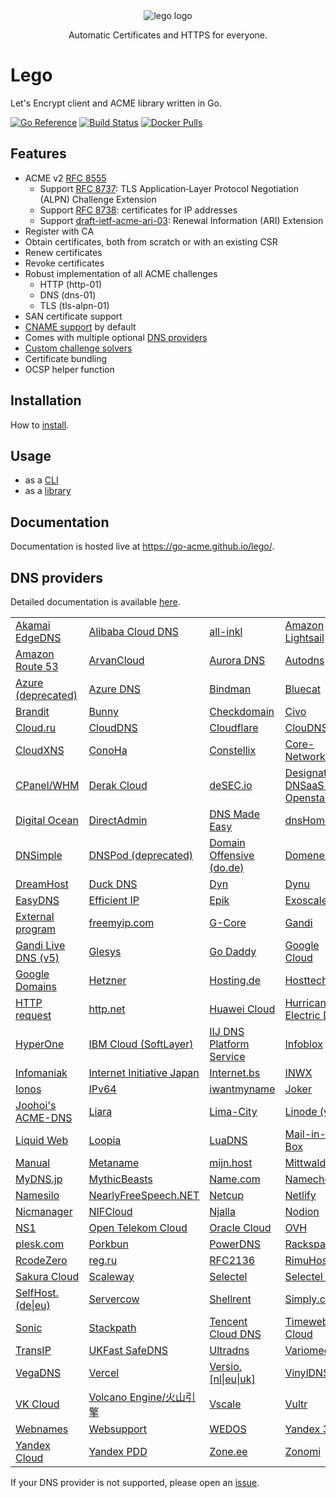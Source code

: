 <div align="center">
  <img alt="lego logo" src="./docs/static/images/lego-logo.min.svg">
  <p>Automatic Certificates and HTTPS for everyone.</p>
</div>

# Lego

Let's Encrypt client and ACME library written in Go.

[![Go Reference](https://pkg.go.dev/badge/github.com/go-acme/lego/v4.svg)](https://pkg.go.dev/github.com/go-acme/lego/v4)
[![Build Status](https://github.com//go-acme/lego/workflows/Main/badge.svg?branch=master)](https://github.com//go-acme/lego/actions)
[![Docker Pulls](https://img.shields.io/docker/pulls/goacme/lego.svg)](https://hub.docker.com/r/goacme/lego/)

## Features

- ACME v2 [RFC 8555](https://www.rfc-editor.org/rfc/rfc8555.html)
  - Support [RFC 8737](https://www.rfc-editor.org/rfc/rfc8737.html): TLS Application‑Layer Protocol Negotiation (ALPN) Challenge Extension
  - Support [RFC 8738](https://www.rfc-editor.org/rfc/rfc8738.html): certificates for IP addresses
  - Support [draft-ietf-acme-ari-03](https://datatracker.ietf.org/doc/draft-ietf-acme-ari/): Renewal Information (ARI) Extension
- Register with CA
- Obtain certificates, both from scratch or with an existing CSR
- Renew certificates
- Revoke certificates
- Robust implementation of all ACME challenges
  - HTTP (http-01)
  - DNS (dns-01)
  - TLS (tls-alpn-01)
- SAN certificate support
- [CNAME support](https://letsencrypt.org/2019/10/09/onboarding-your-customers-with-lets-encrypt-and-acme.html) by default
- Comes with multiple optional [DNS providers](https://go-acme.github.io/lego/dns)
- [Custom challenge solvers](https://go-acme.github.io/lego/usage/library/writing-a-challenge-solver/)
- Certificate bundling
- OCSP helper function

## Installation

How to [install](https://go-acme.github.io/lego/installation/).

## Usage

- as a [CLI](https://go-acme.github.io/lego/usage/cli)
- as a [library](https://go-acme.github.io/lego/usage/library)

## Documentation

Documentation is hosted live at https://go-acme.github.io/lego/.

## DNS providers

Detailed documentation is available [here](https://go-acme.github.io/lego/dns).

<!-- START DNS PROVIDERS LIST -->

<table>
  <tr>
   <td><a href="https://go-acme.github.io/lego/dns/edgedns/">Akamai EdgeDNS</a></td>
   <td><a href="https://go-acme.github.io/lego/dns/alidns/">Alibaba Cloud DNS</a></td>
   <td><a href="https://go-acme.github.io/lego/dns/allinkl/">all-inkl</a></td>
   <td><a href="https://go-acme.github.io/lego/dns/lightsail/">Amazon Lightsail</a></td>
  </tr>
  <tr>
   <td><a href="https://go-acme.github.io/lego/dns/route53/">Amazon Route 53</a></td>
   <td><a href="https://go-acme.github.io/lego/dns/arvancloud/">ArvanCloud</a></td>
   <td><a href="https://go-acme.github.io/lego/dns/auroradns/">Aurora DNS</a></td>
   <td><a href="https://go-acme.github.io/lego/dns/autodns/">Autodns</a></td>
  </tr>
  <tr>
   <td><a href="https://go-acme.github.io/lego/dns/azure/">Azure (deprecated)</a></td>
   <td><a href="https://go-acme.github.io/lego/dns/azuredns/">Azure DNS</a></td>
   <td><a href="https://go-acme.github.io/lego/dns/bindman/">Bindman</a></td>
   <td><a href="https://go-acme.github.io/lego/dns/bluecat/">Bluecat</a></td>
  </tr>
  <tr>
   <td><a href="https://go-acme.github.io/lego/dns/brandit/">Brandit</a></td>
   <td><a href="https://go-acme.github.io/lego/dns/bunny/">Bunny</a></td>
   <td><a href="https://go-acme.github.io/lego/dns/checkdomain/">Checkdomain</a></td>
   <td><a href="https://go-acme.github.io/lego/dns/civo/">Civo</a></td>
  </tr>
  <tr>
   <td><a href="https://go-acme.github.io/lego/dns/cloudru/">Cloud.ru</a></td>
   <td><a href="https://go-acme.github.io/lego/dns/clouddns/">CloudDNS</a></td>
   <td><a href="https://go-acme.github.io/lego/dns/cloudflare/">Cloudflare</a></td>
   <td><a href="https://go-acme.github.io/lego/dns/cloudns/">ClouDNS</a></td>
  </tr>
  <tr>
   <td><a href="https://go-acme.github.io/lego/dns/cloudxns/">CloudXNS</a></td>
   <td><a href="https://go-acme.github.io/lego/dns/conoha/">ConoHa</a></td>
   <td><a href="https://go-acme.github.io/lego/dns/constellix/">Constellix</a></td>
   <td><a href="https://go-acme.github.io/lego/dns/corenetworks/">Core-Networks</a></td>
  </tr>
  <tr>
   <td><a href="https://go-acme.github.io/lego/dns/cpanel/">CPanel/WHM</a></td>
   <td><a href="https://go-acme.github.io/lego/dns/derak/">Derak Cloud</a></td>
   <td><a href="https://go-acme.github.io/lego/dns/desec/">deSEC.io</a></td>
   <td><a href="https://go-acme.github.io/lego/dns/designate/">Designate DNSaaS for Openstack</a></td>
  </tr>
  <tr>
   <td><a href="https://go-acme.github.io/lego/dns/digitalocean/">Digital Ocean</a></td>
   <td><a href="https://go-acme.github.io/lego/dns/directadmin/">DirectAdmin</a></td>
   <td><a href="https://go-acme.github.io/lego/dns/dnsmadeeasy/">DNS Made Easy</a></td>
   <td><a href="https://go-acme.github.io/lego/dns/dnshomede/">dnsHome.de</a></td>
  </tr>
  <tr>
   <td><a href="https://go-acme.github.io/lego/dns/dnsimple/">DNSimple</a></td>
   <td><a href="https://go-acme.github.io/lego/dns/dnspod/">DNSPod (deprecated)</a></td>
   <td><a href="https://go-acme.github.io/lego/dns/dode/">Domain Offensive (do.de)</a></td>
   <td><a href="https://go-acme.github.io/lego/dns/domeneshop/">Domeneshop</a></td>
  </tr>
  <tr>
   <td><a href="https://go-acme.github.io/lego/dns/dreamhost/">DreamHost</a></td>
   <td><a href="https://go-acme.github.io/lego/dns/duckdns/">Duck DNS</a></td>
   <td><a href="https://go-acme.github.io/lego/dns/dyn/">Dyn</a></td>
   <td><a href="https://go-acme.github.io/lego/dns/dynu/">Dynu</a></td>
  </tr>
  <tr>
   <td><a href="https://go-acme.github.io/lego/dns/easydns/">EasyDNS</a></td>
   <td><a href="https://go-acme.github.io/lego/dns/efficientip/">Efficient IP</a></td>
   <td><a href="https://go-acme.github.io/lego/dns/epik/">Epik</a></td>
   <td><a href="https://go-acme.github.io/lego/dns/exoscale/">Exoscale</a></td>
  </tr>
  <tr>
   <td><a href="https://go-acme.github.io/lego/dns/exec/">External program</a></td>
   <td><a href="https://go-acme.github.io/lego/dns/freemyip/">freemyip.com</a></td>
   <td><a href="https://go-acme.github.io/lego/dns/gcore/">G-Core</a></td>
   <td><a href="https://go-acme.github.io/lego/dns/gandi/">Gandi</a></td>
  </tr>
  <tr>
   <td><a href="https://go-acme.github.io/lego/dns/gandiv5/">Gandi Live DNS (v5)</a></td>
   <td><a href="https://go-acme.github.io/lego/dns/glesys/">Glesys</a></td>
   <td><a href="https://go-acme.github.io/lego/dns/godaddy/">Go Daddy</a></td>
   <td><a href="https://go-acme.github.io/lego/dns/gcloud/">Google Cloud</a></td>
  </tr>
  <tr>
   <td><a href="https://go-acme.github.io/lego/dns/googledomains/">Google Domains</a></td>
   <td><a href="https://go-acme.github.io/lego/dns/hetzner/">Hetzner</a></td>
   <td><a href="https://go-acme.github.io/lego/dns/hostingde/">Hosting.de</a></td>
   <td><a href="https://go-acme.github.io/lego/dns/hosttech/">Hosttech</a></td>
  </tr>
  <tr>
   <td><a href="https://go-acme.github.io/lego/dns/httpreq/">HTTP request</a></td>
   <td><a href="https://go-acme.github.io/lego/dns/httpnet/">http.net</a></td>
   <td><a href="https://go-acme.github.io/lego/dns/huaweicloud/">Huawei Cloud</a></td>
   <td><a href="https://go-acme.github.io/lego/dns/hurricane/">Hurricane Electric DNS</a></td>
  </tr>
  <tr>
   <td><a href="https://go-acme.github.io/lego/dns/hyperone/">HyperOne</a></td>
   <td><a href="https://go-acme.github.io/lego/dns/ibmcloud/">IBM Cloud (SoftLayer)</a></td>
   <td><a href="https://go-acme.github.io/lego/dns/iijdpf/">IIJ DNS Platform Service</a></td>
   <td><a href="https://go-acme.github.io/lego/dns/infoblox/">Infoblox</a></td>
  </tr>
  <tr>
   <td><a href="https://go-acme.github.io/lego/dns/infomaniak/">Infomaniak</a></td>
   <td><a href="https://go-acme.github.io/lego/dns/iij/">Internet Initiative Japan</a></td>
   <td><a href="https://go-acme.github.io/lego/dns/internetbs/">Internet.bs</a></td>
   <td><a href="https://go-acme.github.io/lego/dns/inwx/">INWX</a></td>
  </tr>
  <tr>
   <td><a href="https://go-acme.github.io/lego/dns/ionos/">Ionos</a></td>
   <td><a href="https://go-acme.github.io/lego/dns/ipv64/">IPv64</a></td>
   <td><a href="https://go-acme.github.io/lego/dns/iwantmyname/">iwantmyname</a></td>
   <td><a href="https://go-acme.github.io/lego/dns/joker/">Joker</a></td>
  </tr>
  <tr>
   <td><a href="https://go-acme.github.io/lego/dns/acme-dns/">Joohoi&#39;s ACME-DNS</a></td>
   <td><a href="https://go-acme.github.io/lego/dns/liara/">Liara</a></td>
   <td><a href="https://go-acme.github.io/lego/dns/limacity/">Lima-City</a></td>
   <td><a href="https://go-acme.github.io/lego/dns/linode/">Linode (v4)</a></td>
  </tr>
  <tr>
   <td><a href="https://go-acme.github.io/lego/dns/liquidweb/">Liquid Web</a></td>
   <td><a href="https://go-acme.github.io/lego/dns/loopia/">Loopia</a></td>
   <td><a href="https://go-acme.github.io/lego/dns/luadns/">LuaDNS</a></td>
   <td><a href="https://go-acme.github.io/lego/dns/mailinabox/">Mail-in-a-Box</a></td>
  </tr>
  <tr>
   <td><a href="https://go-acme.github.io/lego/dns/manual/">Manual</a></td>
   <td><a href="https://go-acme.github.io/lego/dns/metaname/">Metaname</a></td>
   <td><a href="https://go-acme.github.io/lego/dns/mijnhost/">mijn.host</a></td>
   <td><a href="https://go-acme.github.io/lego/dns/mittwald/">Mittwald</a></td>
  </tr>
  <tr>
   <td><a href="https://go-acme.github.io/lego/dns/mydnsjp/">MyDNS.jp</a></td>
   <td><a href="https://go-acme.github.io/lego/dns/mythicbeasts/">MythicBeasts</a></td>
   <td><a href="https://go-acme.github.io/lego/dns/namedotcom/">Name.com</a></td>
   <td><a href="https://go-acme.github.io/lego/dns/namecheap/">Namecheap</a></td>
  </tr>
  <tr>
   <td><a href="https://go-acme.github.io/lego/dns/namesilo/">Namesilo</a></td>
   <td><a href="https://go-acme.github.io/lego/dns/nearlyfreespeech/">NearlyFreeSpeech.NET</a></td>
   <td><a href="https://go-acme.github.io/lego/dns/netcup/">Netcup</a></td>
   <td><a href="https://go-acme.github.io/lego/dns/netlify/">Netlify</a></td>
  </tr>
  <tr>
   <td><a href="https://go-acme.github.io/lego/dns/nicmanager/">Nicmanager</a></td>
   <td><a href="https://go-acme.github.io/lego/dns/nifcloud/">NIFCloud</a></td>
   <td><a href="https://go-acme.github.io/lego/dns/njalla/">Njalla</a></td>
   <td><a href="https://go-acme.github.io/lego/dns/nodion/">Nodion</a></td>
  </tr>
  <tr>
   <td><a href="https://go-acme.github.io/lego/dns/ns1/">NS1</a></td>
   <td><a href="https://go-acme.github.io/lego/dns/otc/">Open Telekom Cloud</a></td>
   <td><a href="https://go-acme.github.io/lego/dns/oraclecloud/">Oracle Cloud</a></td>
   <td><a href="https://go-acme.github.io/lego/dns/ovh/">OVH</a></td>
  </tr>
  <tr>
   <td><a href="https://go-acme.github.io/lego/dns/plesk/">plesk.com</a></td>
   <td><a href="https://go-acme.github.io/lego/dns/porkbun/">Porkbun</a></td>
   <td><a href="https://go-acme.github.io/lego/dns/pdns/">PowerDNS</a></td>
   <td><a href="https://go-acme.github.io/lego/dns/rackspace/">Rackspace</a></td>
  </tr>
  <tr>
   <td><a href="https://go-acme.github.io/lego/dns/rcodezero/">RcodeZero</a></td>
   <td><a href="https://go-acme.github.io/lego/dns/regru/">reg.ru</a></td>
   <td><a href="https://go-acme.github.io/lego/dns/rfc2136/">RFC2136</a></td>
   <td><a href="https://go-acme.github.io/lego/dns/rimuhosting/">RimuHosting</a></td>
  </tr>
  <tr>
   <td><a href="https://go-acme.github.io/lego/dns/sakuracloud/">Sakura Cloud</a></td>
   <td><a href="https://go-acme.github.io/lego/dns/scaleway/">Scaleway</a></td>
   <td><a href="https://go-acme.github.io/lego/dns/selectel/">Selectel</a></td>
   <td><a href="https://go-acme.github.io/lego/dns/selectelv2/">Selectel v2</a></td>
  </tr>
  <tr>
   <td><a href="https://go-acme.github.io/lego/dns/selfhostde/">SelfHost.(de|eu)</a></td>
   <td><a href="https://go-acme.github.io/lego/dns/servercow/">Servercow</a></td>
   <td><a href="https://go-acme.github.io/lego/dns/shellrent/">Shellrent</a></td>
   <td><a href="https://go-acme.github.io/lego/dns/simply/">Simply.com</a></td>
  </tr>
  <tr>
   <td><a href="https://go-acme.github.io/lego/dns/sonic/">Sonic</a></td>
   <td><a href="https://go-acme.github.io/lego/dns/stackpath/">Stackpath</a></td>
   <td><a href="https://go-acme.github.io/lego/dns/tencentcloud/">Tencent Cloud DNS</a></td>
   <td><a href="https://go-acme.github.io/lego/dns/timewebcloud/">Timeweb Cloud</a></td>
  </tr>
  <tr>
   <td><a href="https://go-acme.github.io/lego/dns/transip/">TransIP</a></td>
   <td><a href="https://go-acme.github.io/lego/dns/safedns/">UKFast SafeDNS</a></td>
   <td><a href="https://go-acme.github.io/lego/dns/ultradns/">Ultradns</a></td>
   <td><a href="https://go-acme.github.io/lego/dns/variomedia/">Variomedia</a></td>
  </tr>
  <tr>
   <td><a href="https://go-acme.github.io/lego/dns/vegadns/">VegaDNS</a></td>
   <td><a href="https://go-acme.github.io/lego/dns/vercel/">Vercel</a></td>
   <td><a href="https://go-acme.github.io/lego/dns/versio/">Versio.[nl|eu|uk]</a></td>
   <td><a href="https://go-acme.github.io/lego/dns/vinyldns/">VinylDNS</a></td>
  </tr>
  <tr>
   <td><a href="https://go-acme.github.io/lego/dns/vkcloud/">VK Cloud</a></td>
   <td><a href="https://go-acme.github.io/lego/dns/volcengine/">Volcano Engine/火山引擎</a></td>
   <td><a href="https://go-acme.github.io/lego/dns/vscale/">Vscale</a></td>
   <td><a href="https://go-acme.github.io/lego/dns/vultr/">Vultr</a></td>
  </tr>
  <tr>
   <td><a href="https://go-acme.github.io/lego/dns/webnames/">Webnames</a></td>
   <td><a href="https://go-acme.github.io/lego/dns/websupport/">Websupport</a></td>
   <td><a href="https://go-acme.github.io/lego/dns/wedos/">WEDOS</a></td>
   <td><a href="https://go-acme.github.io/lego/dns/yandex360/">Yandex 360</a></td>
  </tr>
  <tr>
   <td><a href="https://go-acme.github.io/lego/dns/yandexcloud/">Yandex Cloud</a></td>
   <td><a href="https://go-acme.github.io/lego/dns/yandex/">Yandex PDD</a></td>
   <td><a href="https://go-acme.github.io/lego/dns/zoneee/">Zone.ee</a></td>
   <td><a href="https://go-acme.github.io/lego/dns/zonomi/">Zonomi</a></td>
  </tr>
</table>

<!-- END DNS PROVIDERS LIST -->

If your DNS provider is not supported, please open an [issue](https://github.com/go-acme/lego/issues/new?assignees=&labels=enhancement%2C+new-provider&template=new_dns_provider.md).
